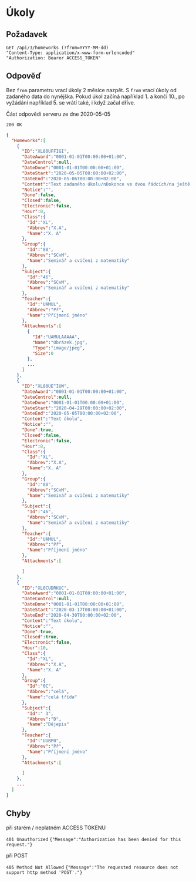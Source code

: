 # Úkoly

## Požadavek
```
GET /api/3/homeworks (?from=YYYY-MM-dd)
"Content-Type: application/x-www-form-urlencoded"
"Authorization: Bearer ACCESS_TOKEN"
```

## Odpověď

Bez ```from``` parametru vrací úkoly 2 měsíce nazpět.
S ```from``` vrací úkoly od zadaného data do nynějška. Pokud úkol začíná například 1. a končí 10., po vyžádání například 5. se vrátí také, i když začal dříve.

Část odpovědi serveru ze dne 2020-05-05

```200 OK```
``` json
{
  "Homeworks":[
	{
      "ID":"XL80UFFIGI",
      "DateAward":"0001-01-01T00:00:00+01:00",
      "DateControl":null,
      "DateDone":"0001-01-01T00:00:00+01:00",
      "DateStart":"2020-05-05T00:00:00+02:00",
      "DateEnd":"2020-05-06T00:00:00+02:00",
      "Content":"Text zadaného úkolu/nDokonce ve dvou řádcích/na ještě k tomu s odkazem https://github.com/bakalari-api/bakalari-api-v3",
      "Notice":"",
      "Done":false,
      "Closed":false,
      "Electronic":false,
      "Hour":8,
      "Class":{
        "Id":"XL",
        "Abbrev":"X.A",
        "Name":"X. A"
      },
      "Group":{
        "Id":"80",
        "Abbrev":"SCvM",
        "Name":"Seminář a cvičení z matematiky"
      },
      "Subject":{
        "Id":"46",
        "Abbrev":"SCvM",
        "Name":"Seminář a cvičení z matematiky"
      },
      "Teacher":{
        "Id":"UAMUL",
        "Abbrev":"Př",
        "Name":"Příjmení jméno"
      },
      "Attachments":[
		{
          "Id":"UAMULAAAAA",
          "Name":"Obrázek.jpg",
          "Type":"image/jpeg",
          "Size":0
        },
		...
      ]
    },
    {
      "ID":"XL80UE^IUW",
      "DateAward":"0001-01-01T00:00:00+01:00",
      "DateControl":null,
      "DateDone":"0001-01-01T00:00:00+01:00",
      "DateStart":"2020-04-29T00:00:00+02:00",
      "DateEnd":"2020-05-05T00:00:00+02:00",
      "Content":"Text úkolu",
      "Notice":"",
      "Done":true,
      "Closed":false,
      "Electronic":false,
      "Hour":8,
      "Class":{
        "Id":"XL",
        "Abbrev":"X.A",
        "Name":"X. A"
      },
      "Group":{
        "Id":"80",
        "Abbrev":"SCvM",
        "Name":"Seminář a cvičení z matematiky"
      },
      "Subject":{
        "Id":"46",
        "Abbrev":"SCvM",
        "Name":"Seminář a cvičení z matematiky"
      },
      "Teacher":{
        "Id":"UAMUL",
        "Abbrev":"Př",
        "Name":"Příjmení jméno"
      },
      "Attachments":[

      ]
    },
	{
      "ID":"XL0CUDRKUC",
      "DateAward":"0001-01-01T00:00:00+01:00",
      "DateControl":null,
      "DateDone":"0001-01-01T00:00:00+01:00",
      "DateStart":"2020-03-17T00:00:00+01:00",
      "DateEnd":"2020-04-30T00:00:00+02:00",
      "Content":"Text úkolu",
      "Notice":"",
      "Done":true,
      "Closed":true,
      "Electronic":false,
      "Hour":10,
      "Class":{
        "Id":"XL",
        "Abbrev":"X.A",
        "Name":"X. A"
      },
      "Group":{
        "Id":"0C",
        "Abbrev":"celá",
        "Name":"celá třída"
      },
      "Subject":{
        "Id":" 3",
        "Abbrev":"D",
        "Name":"Dějepis"
      },
      "Teacher":{
        "Id":"UUBP0",
        "Abbrev":"Př",
        "Name":"Příjmení jméno"
      },
      "Attachments":[

      ]
    },
	...
  ]
}
```

## Chyby

při starém / neplatném ACCESS TOKENU

```401 Unauthorized```
```{"Message":"Authorization has been denied for this request."}```

při POST

```405 Method Not Allowed```
```{"Message":"The requested resource does not support http method 'POST'."} ```
